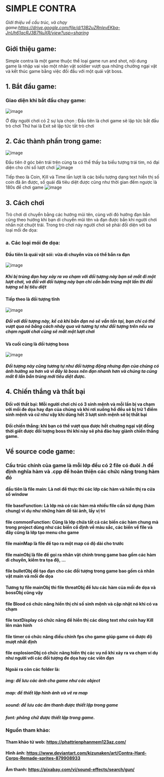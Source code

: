 # SIMPLE CONTRA
###### Giới thiệu về cấu trúc, và chạy game:https://drive.google.com/file/d/13B2uZRnlevEKba-JnUh61qcRJ3B7NuXR/view?usp=sharing

## Giới thiệu game:
Simple contra là một game thuộc thể loại game run and shot, nội dung game là nhập vai vào một nhân vật soldier vượt qua những chướng ngại vật và kết thúc game bằng việc đối đầu với một quái vật boss.


## 1. Bắt đầu game:

### Giao diện khi bắt đầu chạy game:

![image](https://github.com/user-attachments/assets/b6203743-1ca4-4bc1-9560-34ccc9e4cb9f)

Ở đây người chơi có 2 sự lựa chọn :
  Đầu tiên là chơi game sẽ lập tức bắt đầu trò chơi
  Thứ hai là Exit sẽ lập tức tắt trò chơi

## 2. Các thành phần trong game:
  ![image](https://github.com/user-attachments/assets/7cc77104-b478-4df1-b86b-235447849ca6)

  Đầu tiên ở góc bên trái trên cùng ta có thể thấy ba biểu tượng trái tim, nó đại diện cho chỉ số lượt chơi
  ![image](https://github.com/user-attachments/assets/17a38286-0105-45d8-9257-9710b33a59b1)

  Tiếp theo là Coin, Kill và Time lần lượt là các biểu tượng dạng text hiển thị số coin đã ăn được, số quái đã tiêu diệt được cũng như thời gian đếm ngược là 180s để chơi game
  ![image](https://github.com/user-attachments/assets/eb2baf29-8c33-44b6-b88f-bac4a2049e12)


## 3. Cách chơi

  Trò chơi di chuyển bằng các hướng mũi tên, cùng với đó hướng đạn bắn cũng theo hướng khi bạn di chuyển mũi tên và đạn được bắn khi người chơi nhấn nút chuột trái. Trong trò chơi này người chơi sẽ phải đối diện với ba loại mối đe dọa:

### a. Các loại mói đe dọa:
####  Đầu tiên là quái vật sói: vừa di chuyển vừa có thể bắn ra đạn
  ![image](https://github.com/user-attachments/assets/311699fe-84a6-4b74-bd79-5180ea6a4786)

  ##### Khi bị trúng đạn hay xảy ra va chạm với đối tượng này bạn sẽ mất đi một lượt chơi, và đối với đối tượng này bạn chỉ cần bắn trúng một lần thì đối tượng sẽ bị tiêu diệt
  
#### Tiếp theo là đối tượng tĩnh

![image](https://github.com/user-attachments/assets/25d24d6f-320f-4f07-b9a5-695dc8c53568)

##### Đối với đối tượng này, kể cả khi bắn đạn nó sẽ vẫn tồn tại, bạn chỉ có thể vượt qua nó bằng cách nhảy qua và tương tự như đối tượng trên nếu va chạm người chơi cũng sẽ mất một lượt chơi

#### Và cuối cùng là đối tượng boss

![image](https://github.com/user-attachments/assets/afa7ffe4-b06f-4021-a9e7-70b93f9fb42a)

##### Đối tượng này cũng tương tự như đối tượng động nhưng đạn của chúng có ảnh hưởng xa hơn và vì đây là boss nên đạn nhanh hơn và chúng ta cũng mất 6 lần bắn trúng mới tiêu diệt được.



  


## 4. Chiến thắng và thất bại

#### Đối với thất bại: Mỗi người chơi chỉ có 3 sinh mệnh và mỗi lần bị va chạm với mối đe dọa hay đạn của chúng và khi rơi xuống hồ đều sẽ bị trừ 1 điểm sinh mệnh và cứ như vậy khi dùng hết 3 lượt sinh mệnh sẽ bị thất bại

#### Đối chiến thắng: khi bạn có thể vượt qua được hết chướng ngại vật đồng thời giết được đối tượng boss thì khi này sẽ phá đảo hay giành chiến thắng game.

## Về source code game:


### Cấu trúc chính của game là mỗi lớp đều có 2 file có đuôi .h để định nghĩa hàm và .cpp để hoàn thiện các chức năng trong hàm đó

#### đầu tiên là file main: Là nơi để thực thi các lớp các hàm và hiển thị ra cửa sổ window

#### file baseFunction: Là lớp mà có các hàm mà nhiều file cần sử dụng (hàm chung) ví dụ như những hàm để tải ảnh, lấy vị trí

#### file commonFunction: Cũng là lớp chứa tất cả các biến các hàm chung mà trong project dùng như các biến cố định về màu sắc, các biến về file và đây cũng là lớp tạo menu cho game

#### file mainMap là file để tạo ra một map có độ dài cho trước

#### file mainObj là file để gọi ra nhân vật chính trong game bao gồm các hàm di chuyển, kiểm tra tọa độ, ...

#### file bulletObj để tạo đạn cho các đối tượng trong game bao gồm cả nhân vật main và mối đe dọa

#### Tương tự file mainObj thì file threatObj để lưu các hàm của mối đe dọa và bossObj cũng vậy

#### file Blood có chức năng hiển thị chỉ số sinh mệnh và cập nhật nó khi có va chạm

#### file textDisplay có chức năng để hiển thị các dòng text như coin hay Kill lên màn hình

#### file timer có chức năng điều chỉnh fps cho game giúp game có được độ mượt nhất định

#### file explosionObj có chức năng hiển thị các vụ nổ khi xảy ra va chạm ví dụ như người với các đối tượng đe dọa hay các viên đạn

#### Ngoài ra còn các folder là:
##### img: để lưu các ảnh cho game như các object
##### map: để thiết lập hình ảnh và vẽ ra map
##### sound: để lưu các âm thanh được thiết lập trong game
##### font: phông chữ được thiết lập trong game.

### Nguồn tham khảo:

#### Tham khảo từ web: https://phattrienphanmem123az.com/
#### Hình ảnh: https://www.deviantart.com/kizunaken/art/Contra-Hard-Corps-Remade-sprites-879908933
#### Âm thanh: https://pixabay.com/vi/sound-effects/search/gun/
